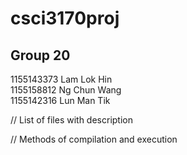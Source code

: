 # csci3170proj
## Group 20
1155143373 Lam Lok Hin<br>
1155158812 Ng Chun Wang<br>
1155142316 Lun Man Tik<br>

// List of files with description

// Methods of compilation and execution
